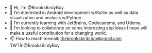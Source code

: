 - 👋 Hi, I’m @BrooksBirdyBoy
- 👀 I’m interested in Android development w/Kotlin as well as data visualization and analysis w/Python.
- 🌱 I’m currently learning with JetBrains, Codecademy, and Udemy.
- 💞️ I’m looking to collaborate on some interesting app ideas I hope will make a useful contribution for a changing world.
- 📫 How to reach memail: thebrooksbirdclub@gmail.com TWTR:@BrooksBirdyBoy

<!---
BrooksBirdyBoy/BrooksBirdyBoy is a ✨ special ✨ repository because its `README.md` (this file) appears on your GitHub profile.
You can click the Preview link to take a look at your changes.
--->
